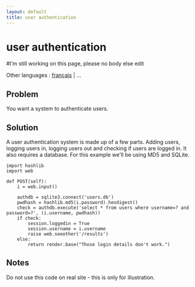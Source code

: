 ```yaml
---
layout: default
title: user authentication
---
```


# user authentication

#I'm still working on this page, please no body else edit

Other languages : [français](/userauth.fr) | ...

## Problem

You want a system to authenticate users.

## Solution

A user authentication system is made up of a few parts. Adding users, logging users in, logging users out and checking if users are logged in. It also requires a database. For this example we'll be using MD5 and SQLite.

```
import hashlib
import web

def POST(self):
    i = web.input()

    authdb = sqlite3.connect('users.db')
    pwdhash = hashlib.md5(i.password).hexdigest()
    check = authdb.execute('select * from users where username=? and password=?', (i.username, pwdhash))
    if check:
        session.loggedin = True
        session.username = i.username
        raise web.seeother('/results')
    else:
        return render.base("Those login details don't work.")
```

## Notes

Do not use this code on real site - this is only for illustration.
